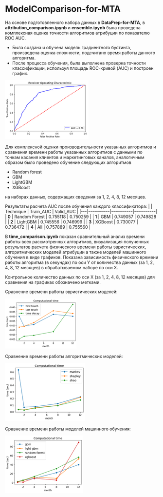 # ModelComparison-for-MTA

На основе подготовленного набора данных в **DataPrep-for-MTA**, в **attribution_comparison.ipynb** и **ensemble.ipynb** была проведена комплексная оценка точности алгоритмов атрибуции по показателю ROC AUC.
- Была создана и обучена модель градиентного бустинга, произведена оценка сложности, подсчитано время работы данного алгоритма.
- После процесса обучения, была выполнена проверка точности классификации, используя площадь ROC-кривой (AUC) и построен график.

![ROC](sources/ROC.png)

Для комплексной оценки производительности указанных алгоритмов и сравнения времени работы указанных алгоритмов с данными по точкам касания клиентов и маркетинговых каналов, аналогичным образом было проведено обучение следующих алгоритмов 
- Random forest
- GBM
- LightGBM
- XGBoost 

на наборах данных, содержащих сведения за 1, 2, 4, 8, 12 месяцев.

Результаты расчета AUC после обучения каждого классификатора:
|   | Technique | Train_AUC | Valid_AUC |
|---|-----------|-----------|-----------|
| **0** | Random Forest | 0.755118 | 0.750259 |
| **1** | GBM | 0.749057 | 0.749828 |
| **2** | LightGBM | 0.745556 | 0.746999 |
| **3** | XGBoost | 0.730077 | 0.736472 |
| **4** | All | 0.757889 | 0.755560 |

В **time_comparison.ipynb** показан сравнительный анализ времени работы всех рассмотренных алгоритмов, визуализация полученных результатов расчета физического времени работы эвристических, алгоритмических моделей атрибуции а также моделей машинного обучения в виде графиков. Показана зависимость физического времени работы алгоритма (в секундах) по оси Y от количества данных (за 1, 2, 4, 8, 12 месяцев) в обрабатываемом наборе по оси X. 

Контрольное количество данных по оси X (за 1, 2, 4, 8, 12 месяцев) для сравнения на графиках обозначено метками.

Сравнение времени работы эвристических моделей:

![time1](sources/time1.png)

Сравнение времени работы алгоритмических моделей:

![time2](sources/time2.png)

Сравнение времени работы моделей машинного обучения:

![time3](sources/time3.png)





